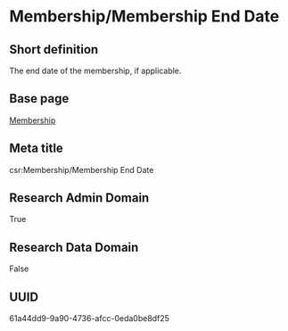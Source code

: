 # Membership/Membership End Date
## Short definition
The end date of the membership, if applicable.
## Base page
[Membership](../../Objects/Membership.md)
## Meta title
csr:Membership/Membership End Date
## Research Admin Domain
True
## Research Data Domain
False
## UUID
61a44dd9-9a90-4736-afcc-0eda0be8df25
